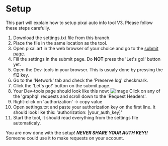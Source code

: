 # Setup
This part will explain how to setup pixai auto info tool V3. Please follow these steps carefully.

1. Download the settings.txt file from this branch.
2. Place the file in the same location as the tool.
3. Open pixai.art in the web browser of your choice and go to the [submit page](https://pixai.art/submit/gen?no-redirect=1).
4. Fill the settings in the submit page. Do **NOT** press the 'Let's go!' button yet.
5. Open the Dev-tools in your browser. This is usualy done by pressing the f12 key.
6. Go to the 'Network' tab and check the 'Preserve log' checkmark.
7. Click the 'Let's go!' button on the submit page.
8. Your Dev-tools page should look like this now: ![image](https://user-images.githubusercontent.com/100278160/215082988-d95d715a-df9a-47ee-8b9f-a8461a36f821.png)
Click on any of the 'graphql' requests and scroll down to the 'Request Headers'.
9. Right-click on 'authorization' -> copy value
10. Open settings.txt and paste your authorization key on the first line. It should look like this: 'authorization: [your_auth_key]'
11. Start the tool, it should read everything from the settings file automaticaly.

You are now done with the setup!
***NEVER SHARE YOUR AUTH KEY!!***
Someone could use it to make requests on your account.
